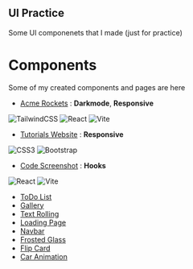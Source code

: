 ## UI Practice

Some UI componenets that I made (just for practice)

# Components

Some of my created components and pages are here

-   [Acme Rockets](https://mohamad-zahiry.github.io/ui_practice/acme-rockets/dist/) : **Darkmode**, **Responsive**

![TailwindCSS](https://img.shields.io/badge/tailwindcss-%2338B2AC.svg?style=for-the-badge&logo=tailwind-css&logoColor=white) ![React](https://img.shields.io/badge/react-%2320232a.svg?style=for-the-badge&logo=react&logoColor=%2361DAFB) ![Vite](https://img.shields.io/badge/vite-%23646CFF.svg?style=for-the-badge&logo=vite&logoColor=white)

-   [Tutorials Website](https://mohamad-zahiry.github.io/ui_practice/tutorial_website/) : **Responsive**

![CSS3](https://img.shields.io/badge/css3-%231572B6.svg?style=for-the-badge&logo=css3&logoColor=white) ![Bootstrap](https://img.shields.io/badge/bootstrap-%238511FA.svg?style=for-the-badge&logo=bootstrap&logoColor=white)

-   [Code Screenshot](https://mohamad-zahiry.github.io/ui_practice/snap_code/dist/) : **Hooks**

![React](https://img.shields.io/badge/react-%2320232a.svg?style=for-the-badge&logo=react&logoColor=%2361DAFB) ![Vite](https://img.shields.io/badge/vite-%23646CFF.svg?style=for-the-badge&logo=vite&logoColor=white)

-   [ToDo List](https://mohamad-zahiry.github.io/ui_practice/todo_list/)
-   [Gallery](https://mohamad-zahiry.github.io/ui_practice/gallery/)
-   [Text Rolling](https://mohamad-zahiry.github.io/ui_practice/text_rolling/)
-   [Loading Page](https://mohamad-zahiry.github.io/ui_practice/blocks_loadingpage/)
-   [Navbar](https://mohamad-zahiry.github.io/ui_practice/navbar/)
-   [Frosted Glass](https://mohamad-zahiry.github.io/ui_practice/frosted_glass/)
-   [Flip Card](https://mohamad-zahiry.github.io/ui_practice/flip_card/)
-   [Car Animation](https://mohamad-zahiry.github.io/ui_practice/car_animation/)
